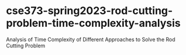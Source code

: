 # cse373-spring2023-rod-cutting-problem-time-complexity-analysis

Analysis of Time Complexity of Different Approaches to Solve the Rod Cutting Problem

